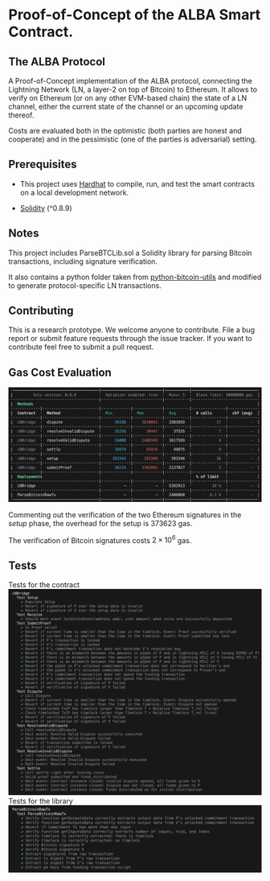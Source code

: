 # Proof-of-Concept of the ALBA Smart Contract.

## The ALBA Protocol
A Proof-of-Concept implementation of the ALBA protocol, connecting the Lightning Network (LN, a layer-2 on top of Bitcoin) to Ethereum. It allows to verify on Ethereum (or on any other EVM-based chain) the state of a LN channel, either the current state of the channel or an upcoming update thereof.

Costs are evaluated both in the optimistic (both parties are honest and cooperate) and in the pessimistic (one of the parties is adversarial) setting.  

## Prerequisites

* This project uses [Hardhat](https://hardhat.org/hardhat-runner/docs/getting-started) to compile, run, and test the smart contracts on a local development network. 

* [Solidity](https://docs.soliditylang.org/en/latest/installing-solidity.html) (^0.8.9)

## Notes
This project includes ParseBTCLib.sol a Solidity library for parsing Bitcoin transactions, including signature verification.

It also contains a python folder taken from [python-bitcoin-utils](https://github.com/karask/python-bitcoin-utils) and modified to generate protocol-specific LN transactions.

## Contributing
This is a research prototype. We welcome anyone to contribute. File a bug report or submit feature requests through the issue tracker. If you want to contribute feel free to submit a pull request.

## Gas Cost Evaluation 
![table](./images/table.png)

Commenting out the verification of the two Ethereum signatures in the *setup* phase, the overhead for the setup is 373623 gas. 

The verification of Bitcoin signatures costs $2 \times 10^6$ gas.

## Tests 
Tests for the contract
![tests-contract](./images/tests-contract.png)
Tests for the library
![tests-library](./images/tests-library.png)

